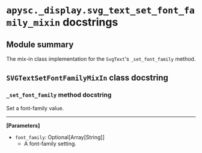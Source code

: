 # `apysc._display.svg_text_set_font_family_mixin` docstrings

## Module summary

The mix-in class implementation for the `SvgText`'s `_set_font_family` method.

## `SVGTextSetFontFamilyMixIn` class docstring

### `_set_font_family` method docstring

Set a font-family value.<hr>

**[Parameters]**

- `font_family`: Optional[Array[String]]
  - A font-family setting.